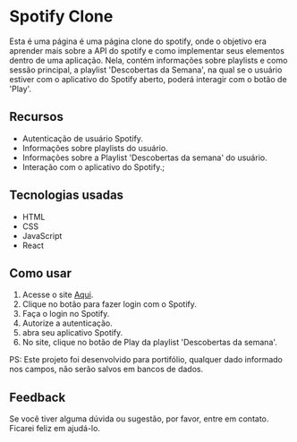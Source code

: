 # Spotify Clone

Esta é uma página é uma página clone do spotify, onde o objetivo era aprender mais sobre a API do spotify e como implementar seus elementos dentro de uma aplicação.
Nela, contém informações sobre playlists e como sessão principal, a playlist 'Descobertas da Semana', na qual se o usuário estiver com o aplicativo do Spotify aberto, poderá interagir com o botão de 'Play'.

## Recursos
- Autenticação de usuário Spotify.
- Informações sobre playlists do usuário.
- Informações sobre a Playlist 'Descobertas da semana' do usuário.
- Interação com o aplicativo do Spotify.;

## Tecnologias usadas
- HTML
- CSS
- JavaScript
- React

## Como usar
1. Acesse o site [Aqui](https://spotify-clone-one-jet.vercel.app/).
2. Clique no botão para fazer login com o Spotify.
3. Faça o login no Spotify.
4. Autorize a autenticação.
5. abra seu aplicativo Spotify.
6. No site, clique no botão de Play da playlist 'Descobertas da semana'.

PS: Este projeto foi desenvolvido para portifólio, qualquer dado informado nos campos, não serão salvos em bancos de dados.

## Feedback
Se você tiver alguma dúvida ou sugestão, por favor, entre em contato. Ficarei feliz em ajudá-lo.
